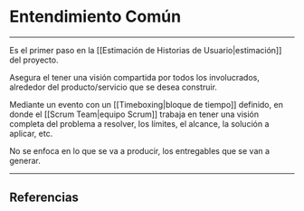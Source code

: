# Entendimiento Común
---

Es el primer paso en la [[Estimación de Historias de Usuario|estimación]] del proyecto.

Asegura el tener una visión compartida por todos los involucrados, alrededor del producto/servicio que se desea construir.

Mediante un evento con un [[Timeboxing|bloque de tiempo]] definido, en donde el [[Scrum Team|equipo Scrum]] trabaja en tener una visión completa del problema a resolver, los límites, el alcance, la solución a aplicar, etc.

No se enfoca en lo que se va a producir, los entregables que se van a generar.

---

## Referencias